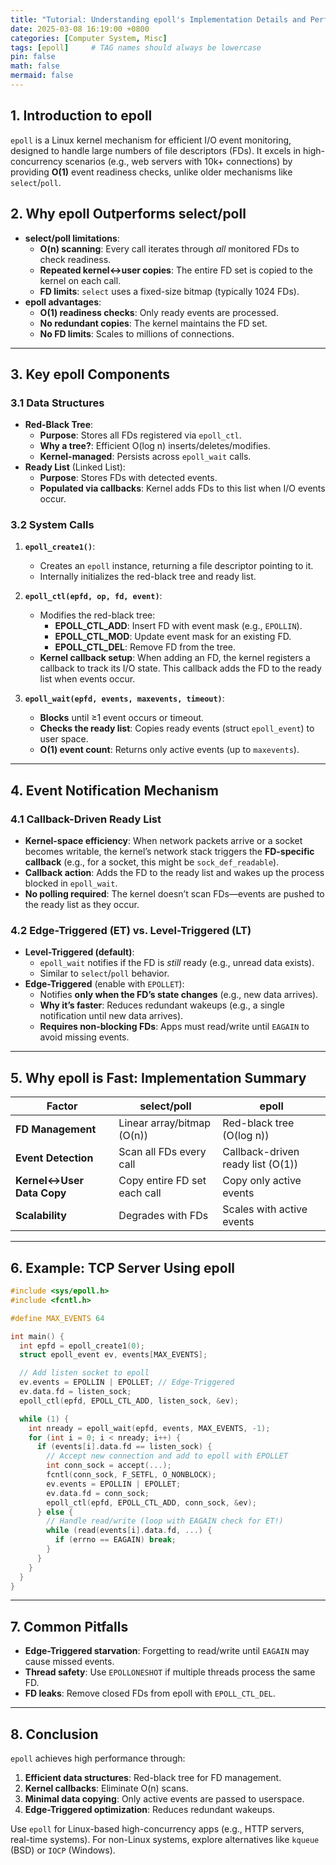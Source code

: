 ```yaml
---
title: "Tutorial: Understanding epoll's Implementation Details and Performance"
date: 2025-03-08 16:19:00 +0800
categories: [Computer System, Misc]
tags: [epoll]     # TAG names should always be lowercase
pin: false
math: false
mermaid: false
---
```


## 1. Introduction to epoll
`epoll` is a Linux kernel mechanism for efficient I/O event monitoring, designed to handle large numbers of file descriptors (FDs). It excels in high-concurrency scenarios (e.g., web servers with 10k+ connections) by providing **O(1)** event readiness checks, unlike older mechanisms like `select`/`poll`.

## 2. Why epoll Outperforms select/poll
- **select/poll limitations**:
  - **O(n) scanning**: Every call iterates through *all* monitored FDs to check readiness.
  - **Repeated kernel↔user copies**: The entire FD set is copied to the kernel on each call.
  - **FD limits**: `select` uses a fixed-size bitmap (typically 1024 FDs).
- **epoll advantages**:
  - **O(1) readiness checks**: Only ready events are processed.
  - **No redundant copies**: The kernel maintains the FD set.
  - **No FD limits**: Scales to millions of connections.

---

## 3. Key epoll Components

### 3.1 Data Structures
- **Red-Black Tree**: 
  - **Purpose**: Stores all FDs registered via `epoll_ctl`.
  - **Why a tree?**: Efficient O(log n) inserts/deletes/modifies.
  - **Kernel-managed**: Persists across `epoll_wait` calls.
- **Ready List** (Linked List):
  - **Purpose**: Stores FDs with detected events.
  - **Populated via callbacks**: Kernel adds FDs to this list when I/O events occur.

### 3.2 System Calls
1. **`epoll_create1()`**:
   - Creates an `epoll` instance, returning a file descriptor pointing to it.
   - Internally initializes the red-black tree and ready list.

2. **`epoll_ctl(epfd, op, fd, event)`**:
   - Modifies the red-black tree:
     - **EPOLL_CTL_ADD**: Insert FD with event mask (e.g., `EPOLLIN`).
     - **EPOLL_CTL_MOD**: Update event mask for an existing FD.
     - **EPOLL_CTL_DEL**: Remove FD from the tree.
   - **Kernel callback setup**: When adding an FD, the kernel registers a callback to track its I/O state. This callback adds the FD to the ready list when events occur.

3. **`epoll_wait(epfd, events, maxevents, timeout)`**:
   - **Blocks** until ≥1 event occurs or timeout.
   - **Checks the ready list**: Copies ready events (struct `epoll_event`) to user space.
   - **O(1) event count**: Returns only active events (up to `maxevents`).

---

## 4. Event Notification Mechanism

### 4.1 Callback-Driven Ready List
- **Kernel-space efficiency**: When network packets arrive or a socket becomes writable, the kernel’s network stack triggers the **FD-specific callback** (e.g., for a socket, this might be `sock_def_readable`).
- **Callback action**: Adds the FD to the ready list and wakes up the process blocked in `epoll_wait`.
- **No polling required**: The kernel doesn’t scan FDs—events are pushed to the ready list as they occur.

### 4.2 Edge-Triggered (ET) vs. Level-Triggered (LT)
- **Level-Triggered (default)**:
  - `epoll_wait` notifies if the FD is *still* ready (e.g., unread data exists).
  - Similar to `select`/`poll` behavior.
- **Edge-Triggered** (enable with `EPOLLET`):
  - Notifies **only when the FD’s state changes** (e.g., new data arrives).
  - **Why it’s faster**: Reduces redundant wakeups (e.g., a single notification until new data arrives).
  - **Requires non-blocking FDs**: Apps must read/write until `EAGAIN` to avoid missing events.

---

## 5. Why epoll is Fast: Implementation Summary

| **Factor**                | **select/poll**              | **epoll**                          |
|---------------------------|-----------------------------|------------------------------------|
| **FD Management**          | Linear array/bitmap (O(n))  | Red-black tree (O(log n))          |
| **Event Detection**        | Scan all FDs every call     | Callback-driven ready list (O(1))  |
| **Kernel↔User Data Copy** | Copy entire FD set each call| Copy only active events           |
| **Scalability**            | Degrades with FDs           | Scales with active events          |

---

## 6. Example: TCP Server Using epoll

```c
#include <sys/epoll.h>
#include <fcntl.h>

#define MAX_EVENTS 64

int main() {
  int epfd = epoll_create1(0);
  struct epoll_event ev, events[MAX_EVENTS];

  // Add listen socket to epoll
  ev.events = EPOLLIN | EPOLLET; // Edge-Triggered
  ev.data.fd = listen_sock;
  epoll_ctl(epfd, EPOLL_CTL_ADD, listen_sock, &ev);

  while (1) {
    int nready = epoll_wait(epfd, events, MAX_EVENTS, -1);
    for (int i = 0; i < nready; i++) {
      if (events[i].data.fd == listen_sock) {
        // Accept new connection and add to epoll with EPOLLET
        int conn_sock = accept(...);
        fcntl(conn_sock, F_SETFL, O_NONBLOCK);
        ev.events = EPOLLIN | EPOLLET;
        ev.data.fd = conn_sock;
        epoll_ctl(epfd, EPOLL_CTL_ADD, conn_sock, &ev);
      } else {
        // Handle read/write (loop with EAGAIN check for ET!)
        while (read(events[i].data.fd, ...) {
          if (errno == EAGAIN) break;
        }
      }
    }
  }
}
```

---

## 7. Common Pitfalls
- **Edge-Triggered starvation**: Forgetting to read/write until `EAGAIN` may cause missed events.
- **Thread safety**: Use `EPOLLONESHOT` if multiple threads process the same FD.
- **FD leaks**: Remove closed FDs from epoll with `EPOLL_CTL_DEL`.

---

## 8. Conclusion
`epoll` achieves high performance through:
1. **Efficient data structures**: Red-black tree for FD management.
2. **Kernel callbacks**: Eliminate O(n) scans.
3. **Minimal data copying**: Only active events are passed to userspace.
4. **Edge-Triggered optimization**: Reduces redundant wakeups.

Use `epoll` for Linux-based high-concurrency apps (e.g., HTTP servers, real-time systems). For non-Linux systems, explore alternatives like `kqueue` (BSD) or `IOCP` (Windows).
